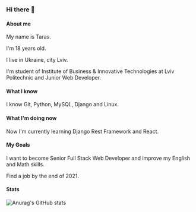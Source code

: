 ### Hi there 👋

#### About me

My name is Taras.

I'm 18 years old.

I live in Ukraine, city Lviv.

I'm student of Institute of Business & Innovative Technologies at Lviv Politechnic and Junior Web Developer.

#### What I know

I know Git, Python, MySQL, Django and Linux.

#### What I'm doing now

Now I'm currently learning Django Rest Framework and React.

#### My Goals

I want to become Senior Full Stack Web Developer and improve my English and Math skills.

Find a job by the end of 2021.

#### Stats

![Anurag's GitHub stats](https://github-readme-stats.vercel.app/api?username=mmeerrccyy&bg_color=30,e96443,904e95&title_color=fff&text_color=fff)

<!--
**mmeerrccyy/mmeerrccyy** is a ✨ _special_ ✨ repository because its `README.md` (this file) appears on your GitHub profile.

Here are some ideas to get you started:

- 🔭 I’m currently working on ...
- 🌱 I’m currently learning ...
- 👯 I’m looking to collaborate on ...
- 🤔 I’m looking for help with ...
- 💬 Ask me about ...
- 📫 How to reach me: ...
- 😄 Pronouns: ...
- ⚡ Fun fact: ...
-->
